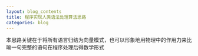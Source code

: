 ```yaml
---
layout: blog_contents
title: 程序实现人类语法处理算法思路
categories: blog
---
```


本思路关键在于将所有语言归结为向量模式，也可以形象地用物理中的作用力来比喻一句完整的语句在程序处理后得数学形式